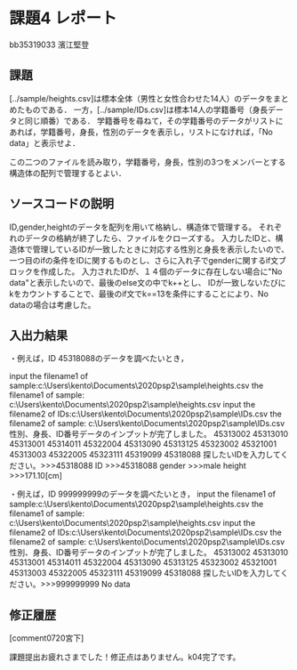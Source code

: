 # 課題4 レポート

bb35319033 濱江堅登

## 課題

[../sample/heights.csv]は標本全体（男性と女性合わせた14人）のデータをまとめたものである．
一方，[../sample/IDs.csv]は標本14人の学籍番号（身長データと同じ順番）である．
学籍番号を尋ねて，その学籍番号のデータがリストにあれば，学籍番号，身長，性別のデータを表示し，リストになければ，「No data」と表示せよ．

この二つのファイルを読み取り，学籍番号，身長，性別の3つをメンバーとする構造体の配列で管理するとよい．

## ソースコードの説明
ID,gender,heightのデータを配列を用いて格納し、構造体で管理する。
それぞれのデータの格納が終了したら、ファイルをクローズする。
入力したIDと、構造体で管理しているIDが一致したときに対応する性別と身長を表示したいので、
一つ目のifの条件をIDに関するものとし、さらに入れ子でgenderに関するif文ブロックを作成した。
入力されたIDが、１４個のデータに存在しない場合に"No data"と表示したいので、最後のelse文の中でk++とし、
IDが一致しないたびにkをカウントすることで、最後のif文でk==13を条件にすることにより、No　dataの場合は考慮した。

## 入出力結果

・例えば，ID 45318088のデータを調べたいとき，

input the filename1 of sample:c:\Users\kento\Documents\2020psp2\sample\heights.csv
the filename1 of sample: c:\Users\kento\Documents\2020psp2\sample\heights.csv
input the filename2 of IDs:c:\Users\kento\Documents\2020psp2\sample\IDs.csv
the filename2 of sample: c:\Users\kento\Documents\2020psp2\sample\IDs.csv
性別、身長、ID番号データのインプットが完了しました。
<ID list>
45313002        45313010        45313001        45314011        45322004
45313090        45313125        45323002        45321001        45313003
45322005        45323111        45319099        45318088
探したいIDを入力してください。>>>45318088
ID      >>>45318088
gender  >>>male
height  >>>171.10[cm]

・例えば，ID 999999999のデータを調べたいとき，
input the filename1 of sample:c:\Users\kento\Documents\2020psp2\sample\heights.csv
the filename1 of sample: c:\Users\kento\Documents\2020psp2\sample\heights.csv
input the filename2 of IDs:c:\Users\kento\Documents\2020psp2\sample\IDs.csv
the filename2 of sample: c:\Users\kento\Documents\2020psp2\sample\IDs.csv
性別、身長、ID番号データのインプットが完了しました。
<ID list>
45313002        45313010        45313001        45314011        45322004
45313090        45313125        45323002        45321001        45313003
45322005        45323111        45319099        45318088
探したいIDを入力してください。>>>999999999
No data


## 修正履歴

[comment0720宮下]

課題提出お疲れさまでした！修正点はありません。k04完了です。